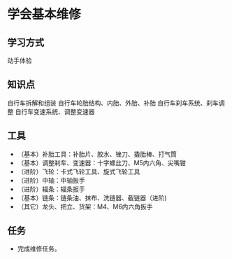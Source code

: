 # 学会基本维修
## 学习方式
动手体验
## 知识点
自行车拆解和组装
自行车轮胎结构、内胎、外胎、补胎
自行车刹车系统、刹车调整
自行车变速系统、调整变速器

## 工具
* （基本）补胎工具：补胎片、胶水、锉刀、撬胎棒、打气筒
* （基本）调整刹车、变速器：十字螺丝刀、M5内六角、尖嘴钳
* （进阶）飞轮：卡式飞轮工具、旋式飞轮工具  
* （进阶）中轴：中轴扳手   
* （进阶）辐条：辐条扳手
* （基本）链条：链条油、抹布、洗链器、截链器（进阶)
* （其它）龙头、把立、货架：M4、M6内六角扳手

## 任务
- 完成维修任务。
